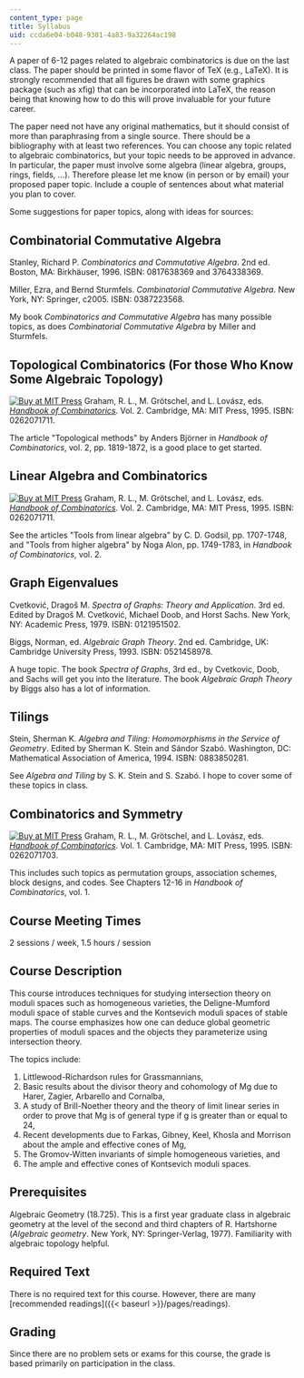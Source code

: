 ```yaml
---
content_type: page
title: Syllabus
uid: ccda6e04-b048-9301-4a83-9a32264ac198
---
```


A paper of 6-12 pages related to algebraic combinatorics is due on the last class. The paper should be printed in some flavor of TeX (e.g., LaTeX). It is strongly recommended that all figures be drawn with some graphics package (such as xfig) that can be incorporated into LaTeX, the reason being that knowing how to do this will prove invaluable for your future career.

The paper need not have any original mathematics, but it should consist of more than paraphrasing from a single source. There should be a bibliography with at least two references. You can choose any topic related to algebraic combinatorics, but your topic needs to be approved in advance. In particular, the paper must involve some algebra (linear algebra, groups, rings, fields, ...). Therefore please let me know (in person or by email) your proposed paper topic. Include a couple of sentences about what material you plan to cover.

Some suggestions for paper topics, along with ideas for sources:

Combinatorial Commutative Algebra
---------------------------------

Stanley, Richard P. _Combinatorics and Commutative Algebra_. 2nd ed. Boston, MA: Birkhäuser, 1996. ISBN: 0817638369 and 3764338369.

Miller, Ezra, and Bernd Sturmfels. _Combinatorial Commutative Algebra_. New York, NY: Springer, c2005. ISBN: 0387223568.

My book _Combinatorics and Commutative Algebra_ has many possible topics, as does _Combinatorial Commutative Algebra_ by Miller and Sturmfels.

Topological Combinatorics (For those Who Know Some Algebraic Topology)
----------------------------------------------------------------------

[![Buy at MIT Press](/images/mp_logo.gif)](https://mitpress.mit.edu/0262071711) Graham, R. L., M. Grötschel, and L. Lovász, eds. [_Handbook of Combinatorics_](https://mitpress.mit.edu/0262071711). Vol. 2. Cambridge, MA: MIT Press, 1995. ISBN: 0262071711.

The article "Topological methods" by Anders Björner in _Handbook of Combinatorics_, vol. 2, pp. 1819-1872, is a good place to get started.

Linear Algebra and Combinatorics
--------------------------------

[![Buy at MIT Press](/images/mp_logo.gif)](https://mitpress.mit.edu/0262071711) Graham, R. L., M. Grötschel, and L. Lovász, eds. [_Handbook of Combinatorics_](https://mitpress.mit.edu/0262071711). Vol. 2. Cambridge, MA: MIT Press, 1995. ISBN: 0262071711.

See the articles "Tools from linear algebra" by C. D. Godsil, pp. 1707-1748, and "Tools from higher algebra" by Noga Alon, pp. 1749-1783, in _Handbook of Combinatorics_, vol. 2.

Graph Eigenvalues
-----------------

Cvetković, Dragoš M. _Spectra of Graphs: Theory and Application_. 3rd ed. Edited by Dragoš M. Cvetković, Michael Doob, and Horst Sachs. New York, NY: Academic Press, 1979. ISBN: 0121951502.

Biggs, Norman, ed. _Algebraic Graph Theory_. 2nd ed. Cambridge, UK: Cambridge University Press, 1993. ISBN: 0521458978.

A huge topic. The book _Spectra of Graphs_, 3rd ed., by Cvetkovic, Doob, and Sachs will get you into the literature. The book _Algebraic Graph Theory_ by Biggs also has a lot of information.

Tilings
-------

Stein, Sherman K. _Algebra and Tiling: Homomorphisms in the Service of Geometry_. Edited by Sherman K. Stein and Sándor Szabó. Washington, DC: Mathematical Association of America, 1994. ISBN: 0883850281.

See _Algebra and Tiling_ by S. K. Stein and S. Szabó. I hope to cover some of these topics in class.

Combinatorics and Symmetry
--------------------------

[![Buy at MIT Press](/images/mp_logo.gif)](https://mitpress.mit.edu/0262071703) Graham, R. L., M. Grötschel, and L. Lovász, eds. [_Handbook of Combinatorics_](https://mitpress.mit.edu/0262071703). Vol. 1. Cambridge, MA: MIT Press, 1995. ISBN: 0262071703.

This includes such topics as permutation groups, association schemes, block designs, and codes. See Chapters 12-16 in _Handbook of Combinatorics_, vol. 1.

Course Meeting Times
--------------------

2 sessions / week, 1.5 hours / session

Course Description
------------------

This course introduces techniques for studying intersection theory on moduli spaces such as homogeneous varieties, the Deligne-Mumford moduli space of stable curves and the Kontsevich moduli spaces of stable maps. The course emphasizes how one can deduce global geometric properties of moduli spaces and the objects they parameterize using intersection theory.

The topics include:

1.  Littlewood-Richardson rules for Grassmannians,
2.  Basic results about the divisor theory and cohomology of Mg due to Harer, Zagier, Arbarello and Cornalba,
3.  A study of Brill-Noether theory and the theory of limit linear series in order to prove that Mg is of general type if g is greater than or equal to 24,
4.  Recent developments due to Farkas, Gibney, Keel, Khosla and Morrison about the ample and effective cones of Mg,
5.  The Gromov-Witten invariants of simple homogeneous varieties, and
6.  The ample and effective cones of Kontsevich moduli spaces.

Prerequisites
-------------

Algebraic Geometry (18.725). This is a first year graduate class in algebraic geometry at the level of the second and third chapters of R. Hartshorne (_Algebraic geometry_. New York, NY: Springer-Verlag, 1977). Familiarity with algebraic topology helpful.

Required Text
-------------

There is no required text for this course. However, there are many [recommended readings]({{< baseurl >}}/pages/readings).

Grading
-------

Since there are no problem sets or exams for this course, the grade is based primarily on participation in the class.